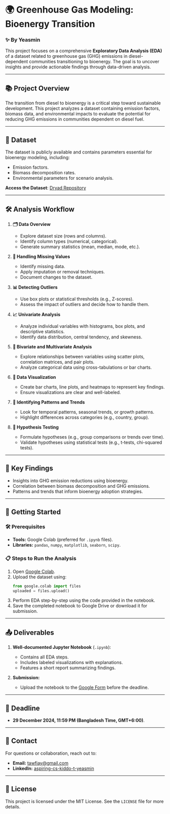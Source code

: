 

# 🌍 Greenhouse Gas Modeling: Bioenergy Transition  
### ✨ By Yeasmin  

This project focuses on a comprehensive **Exploratory Data Analysis (EDA)** of a dataset related to greenhouse gas (GHG) emissions in diesel-dependent communities transitioning to bioenergy. The goal is to uncover insights and provide actionable findings through data-driven analysis.

---

## 📚 Project Overview  
The transition from diesel to bioenergy is a critical step toward sustainable development. This project analyzes a dataset containing emission factors, biomass data, and environmental impacts to evaluate the potential for reducing GHG emissions in communities dependent on diesel fuel.

---

## 📂 Dataset  
The dataset is publicly available and contains parameters essential for bioenergy modeling, including:  
- Emission factors.  
- Biomass decomposition rates.  
- Environmental parameters for scenario analysis.  

**Access the Dataset**: [Dryad Repository](https://datadryad.org/stash/dataset/doi%3A10.5061/dryad.79cnp5hxw)  

---

## 🛠️ Analysis Workflow  

1. **🗂️ Data Overview**  
   - Explore dataset size (rows and columns).  
   - Identify column types (numerical, categorical).  
   - Generate summary statistics (mean, median, mode, etc.).  

2. **🚨 Handling Missing Values**  
   - Identify missing data.  
   - Apply imputation or removal techniques.  
   - Document changes to the dataset.  

3. **📊 Detecting Outliers**  
   - Use box plots or statistical thresholds (e.g., Z-scores).  
   - Assess the impact of outliers and decide how to handle them.  

4. **📈 Univariate Analysis**  
   - Analyze individual variables with histograms, box plots, and descriptive statistics.  
   - Identify data distribution, central tendency, and skewness.  

5. **🔗 Bivariate and Multivariate Analysis**  
   - Explore relationships between variables using scatter plots, correlation matrices, and pair plots.  
   - Analyze categorical data using cross-tabulations or bar charts.  

6. **🎨 Data Visualization**  
   - Create bar charts, line plots, and heatmaps to represent key findings.  
   - Ensure visualizations are clear and well-labeled.  

7. **📅 Identifying Patterns and Trends**  
   - Look for temporal patterns, seasonal trends, or growth patterns.  
   - Highlight differences across categories (e.g., country, group).  

8. **🧪 Hypothesis Testing**  
   - Formulate hypotheses (e.g., group comparisons or trends over time).  
   - Validate hypotheses using statistical tests (e.g., t-tests, chi-squared tests).  

---

## 🎯 Key Findings  
- Insights into GHG emission reductions using bioenergy.  
- Correlation between biomass decomposition and GHG emissions.  
- Patterns and trends that inform bioenergy adoption strategies.  

---

## 🚀 Getting Started  

### 🛠 Prerequisites  
- **Tools:** Google Colab (preferred for `.ipynb` files).  
- **Libraries:** `pandas`, `numpy`, `matplotlib`, `seaborn`, `scipy`.  

### 📋 Steps to Run the Analysis  
1. Open [Google Colab](https://colab.research.google.com/).  
2. Upload the dataset using:  
   ```python
   from google.colab import files
   uploaded = files.upload()
   ```  
3. Perform EDA step-by-step using the code provided in the notebook.  
4. Save the completed notebook to Google Drive or download it for submission.  

---

## 📤 Deliverables  
1. **Well-documented Jupyter Notebook** (`.ipynb`):  
   - Contains all EDA steps.  
   - Includes labeled visualizations with explanations.  
   - Features a short report summarizing findings.  

2. **Submission:**  
   - Upload the notebook to the [Google Form](https://docs.google.com/forms/d/e/1FAIpQLSffydxW2vlRsagCXQ56kKjG3RpVg3AdXmYeK1hAawRcegnj0Q/viewform) before the deadline.  

---

## 📅 Deadline  
- **29 December 2024, 11:59 PM (Bangladesh Time, GMT+6:00)**.  

---

## 📧 Contact  
For questions or collaboration, reach out to:  
- **Email:** [tawfiay@gmail.com](mailto:tawfiay@gmail.com)  
- **LinkedIn:** [aspiring-cs-kiddo-t-yeasmin](https://www.linkedin.com/in/aspiring-cs-kiddo-t-yeasmin/)  

---

## 📜 License  
This project is licensed under the MIT License. See the `LICENSE` file for more details.  



